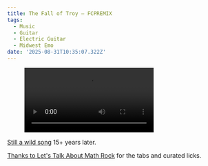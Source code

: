 ```yaml
---
title: The Fall of Troy – FCPREMIX
tags:
  - Music
  - Guitar
  - Electric Guitar
  - Midwest Emo
date: '2025-08-31T10:35:07.322Z'
---
```


<figure className="reset">
  <video
    autobuffer
    loop
    type="video/mp4"
    playsInline
    controls
    className="full-width"
  >
    <source
      src="https://res.cloudinary.com/cpadilla/video/upload/v1755816223/chrisdpadilla/blog/video/TheFallOfTroyFCPREMIXLoudCompressed_caraln.mov"
      type="video/mp4"
    />
  </video>
</figure>

[Still a wild song](https://www.youtube.com/watch?v=2iijmj5nB6I) 15+ years later.

[Thanks to Let's Talk About Math Rock](https://www.youtube.com/watch?v=LoAYmxA4lX4) for the tabs and curated licks.
